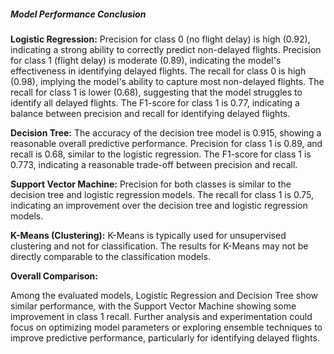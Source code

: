 ##### Model Performance Conclusion

**Logistic Regression:**
Precision for class 0 (no flight delay) is high (0.92), indicating a strong ability to correctly predict non-delayed flights.
Precision for class 1 (flight delay) is moderate (0.89), indicating the model's effectiveness in identifying delayed flights.
The recall for class 0 is high (0.98), implying the model's ability to capture most non-delayed flights.
The recall for class 1 is lower (0.68), suggesting that the model struggles to identify all delayed flights.
The F1-score for class 1 is 0.77, indicating a balance between precision and recall for identifying delayed flights.

**Decision Tree:**
The accuracy of the decision tree model is 0.915, showing a reasonable overall predictive performance.
Precision for class 1 is 0.89, and recall is 0.68, similar to the logistic regression.
The F1-score for class 1 is 0.773, indicating a reasonable trade-off between precision and recall.

**Support Vector Machine:**
Precision for both classes is similar to the decision tree and logistic regression models.
The recall for class 1 is 0.75, indicating an improvement over the decision tree and logistic regression models.

**K-Means (Clustering):**
K-Means is typically used for unsupervised clustering and not for classification.
The results for K-Means may not be directly comparable to the classification models.

**Overall Comparison:**

Among the evaluated models, Logistic Regression and Decision Tree show similar performance, with the Support Vector Machine showing some improvement in class 1 recall.
Further analysis and experimentation could focus on optimizing model parameters or exploring ensemble techniques to improve predictive performance, particularly for identifying delayed flights.
